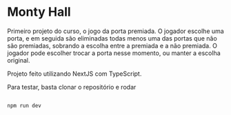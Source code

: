 # Monty Hall

Primeiro projeto do curso, o jogo da porta premiada. O jogador escolhe uma porta, e em seguida são eliminadas todas menos uma das portas que não são premiadas, sobrando a escolha entre a premiada e a não premiada. O jogador pode escolher trocar a porta nesse momento, ou manter a escolha original.

Projeto feito utilizando NextJS com TypeScript.

Para testar, basta clonar o repositório e rodar 

```

npm run dev

```
